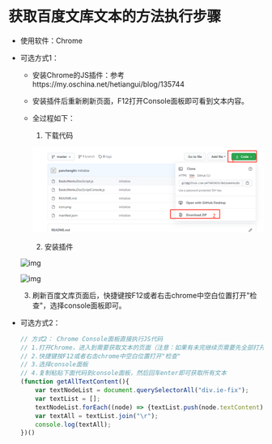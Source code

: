 # 获取百度文库文本的方法执行步骤
* 使用软件：Chrome

* 可选方式1：
    * 安装Chrome的JS插件：参考https://my.oschina.net/hetiangui/blog/135744

    * 安装插件后重新刷新页面，F12打开Console面板即可看到文本内容。

    * 全过程如下：

      1. 下载代码

      ![image-20201231145658719](TyporaPic/README/image-20201231145658719.png)

      2. 安装插件

    ![img](http://static.oschina.net/uploads/space/2013/0605/135100_ZKtL_1024047.png)

    ![img](http://static.oschina.net/uploads/space/2013/0605/135131_PodM_1024047.png)

    3. 刷新百度文库页面后，快捷键按F12或者右击chrome中空白位置打开"检查"，选择console面板即可。

* 可选方式2：

    ```js
    // 方式2： Chrome Console面板直接执行JS代码
    // 1.打开Chrome，进入到需要获取文本的页面（注意：如果有未完继续页需要先全部打开）
    // 2.快捷键按F12或者右击chrome中空白位置打开"检查"
    // 3.选择console面板
    // 4.复制粘贴下面代码到console面板，然后回车enter即可获取所有文本
    (function getAllTextContent(){
        var textNodeList = document.querySelectorAll("div.ie-fix");
        var textList = [];
        textNodeList.forEach((node) => {textList.push(node.textContent)});
        var textAll = textList.join("\r");
        console.log(textAll);
    })()
    ```

    